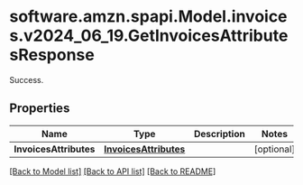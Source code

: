 # software.amzn.spapi.Model.invoices.v2024_06_19.GetInvoicesAttributesResponse
Success.

## Properties

Name | Type | Description | Notes
------------ | ------------- | ------------- | -------------
**InvoicesAttributes** | [**InvoicesAttributes**](InvoicesAttributes.md) |  | [optional] 

[[Back to Model list]](../README.md#documentation-for-models) [[Back to API list]](../README.md#documentation-for-api-endpoints) [[Back to README]](../README.md)

